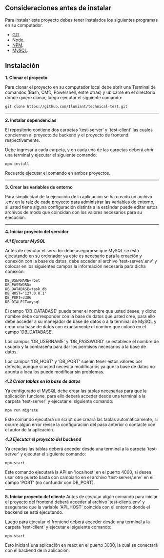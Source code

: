 ## Consideraciones antes de instalar

Para instalar este proyecto debes tener instalados los siguientes programas en su computador.

- [GIT](https://git-scm.com).
- [Node](https://nodejs.org/en/).
- [NPM](https://www.npmjs.com).
- [MySQL](https://www.mysql.com).

## Instalación

**1. Clonar el proyecto**

Para clonar el proyecto en su computador local debe abrir una Terminal de comandos (Bash, CMD, Powershell, entre otras) y ubicarse en el directorio donde quiere clonar, luego ejecutar el siguiente comando:

~~~
git clone https://github.com/Ilumiant/technical-test.git
~~~
***
**2. Instalar dependencias**

El repositorio contiene dos carpetas 'test-server' y 'test-client' las cuales conciernen al proyecto de backend y el proyecto de frontend respectivamente.

Debe ingresar a cada carpeta, y en cada una de las carpetas deberá abrir una terminal y ejecutar el siguiente comando:

~~~
npm install
~~~

Recuerde ejecutar el comando en ambos proyectos.
***
**3. Crear las variables de entorno**

Para simplicidad de la ejecución de la aplicación se ha creado un archivo .env en la raiz de cada proyecto para administrar las variables de entorno, si usted tiene alguna configuración distinta a la estándar puede editar estos archivos de modo que coincidan con los valores necesarios para su ejecución.

***
**4. Iniciar proyecto del servidor**

***4.1 Ejecutar MySQL***

Antes de ejecutar el servidor debe asegurarse que MySQL se está ejecutando en su ordenador ya este es necesario para la creación y conexión con la base de datos, debe acceder al archivo 'test-server/.env' y colocar en los siguientes campos la información necesaria para dicha conexión:

~~~
DB_USERNAME=root
DB_PASSWORD=
DB_DATABASE=task_db
DB_HOST='127.0.0.1'
DB_PORT=3306
DB_DIALECT=mysql
~~~

El campo 'DB_DATABASE' puede tener el nombre que usted desee, y dicho nombre debe corresponder con la base de datos que usted cree, para ello debe acceder a su manejador de base de datos o a la terminal de MySQL y crear una base de datos con exactamente el nombre que colocó en el campo 'DB_DATABASE'.

Los campos 'DB_USERNAME' y 'DB_PASSWORD' se establece el nombre de usuario y la contraseña para dar los permisos necesarios a la base de datos.

Los campos 'DB_HOST' y 'DB_PORT' suelen tener estos valores por defecto, aunque si usted necesita modificarlos ya que la base de datos no apunta a loca los puede modificar sin problemas.

***4.2 Crear tablas en la base de datos***

Ya configurado el MySQL debe crear las tablas necesarias para que la aplicación funcione, para ello deberá acceder desde una terminal a la carpeta 'test-server' y ejecutar el siguiente comando:

~~~
npm run migrate
~~~

Este comando ejecutará un script que creará las tablas automáticamente, si ocurre algún error revise la configuración del paso anterior o contacte con el autor de la aplicación.

***4.3 Ejecutar el proyecto del backend***

Ya creadas las tablas deberá acceder desde una terminal a la carpeta 'test-server' y ejecutar el siguiente comando:

~~~
npm start
~~~

Este comando ejecutará la API en 'localhost' en el puerto 4000, si desea usar otro puerto basta con cambiarlo en el archivo 'test-server/.env' en el campo 'PORT' (no confundir con DB_PORT).

***
**5. Iniciar proyecto del cliente**
Antes de ejecutar algún comando para iniciar el proyecto del frontend deberá acceder al archivo 'test-client/.env' y asegurarse que la variable 'API_HOST' coincida con el entorno donde el backend se está ejecutando.

Luego para ejecutar el frontend deberá acceder desde una terminal a la carpeta 'test-client' y ejecutar el siguiente comando:

~~~
npm start
~~~
Esto iniciará una aplicación en react en el puerto 3000, la cual se conectará con el backend de la aplicación.

